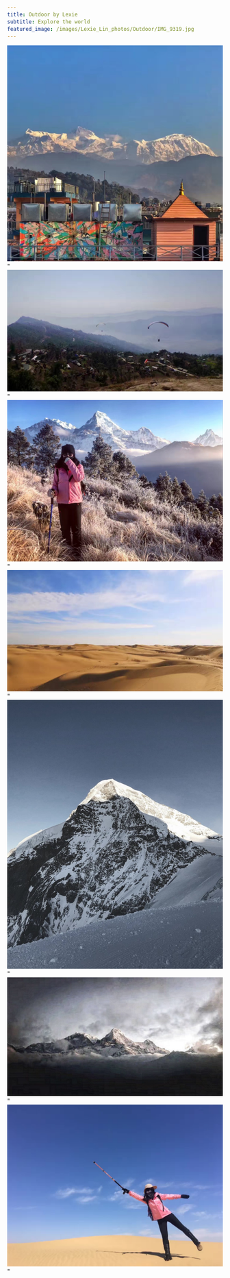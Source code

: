 ```yaml
---
title: Outdoor by Lexie
subtitle: Explore the world
featured_image: /images/Lexie_Lin_photos/Outdoor/IMG_9319.jpg
---
```

<div class="gallery" data-columns="3">
    <img src="/images/Lexie_Lin_photos/Outdoor/IMG_9385.JPG">"
    <img src="/images/Lexie_Lin_photos/Outdoor/IMG_9384.JPG">"
    <img src="/images/Lexie_Lin_photos/Outdoor/IMG_9386.JPG">"
    <img src="/images/Lexie_Lin_photos/Outdoor/IMG_9387.JPG">"
    <img src="/images/Lexie_Lin_photos/Outdoor/IMG_9319.jpg">"
    <img src="/images/Lexie_Lin_photos/Outdoor/IMG_9320.jpg">"
    <img src="/images/Lexie_Lin_photos/Outdoor/IMG_9406.JPG">"
</div>